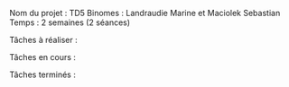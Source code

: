 Nom du projet : TD5
Binomes : Landraudie Marine et Maciolek Sebastian
Temps : 2 semaines (2 séances)

Tâches à réaliser :


Tâches en cours :


Tâches terminés :